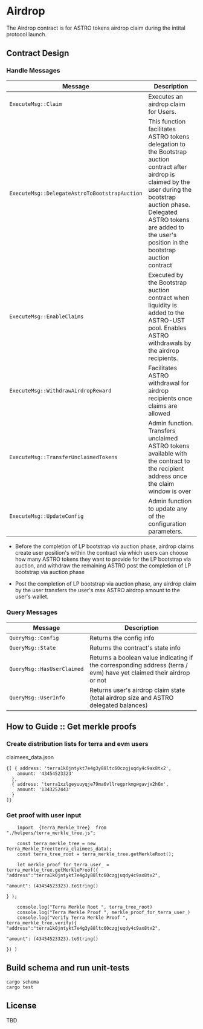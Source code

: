 # Airdrop

The Airdrop contract is for ASTRO tokens airdrop claim during the intital protocol launch.

## Contract Design

### Handle Messages

| Message                                       | Description                                                                                                                                                                                                                                            |
| --------------------------------------------- | ------------------------------------------------------------------------------------------------------------------------------------------------------------------------------------------------------------------------------------------------------ |
| `ExecuteMsg::Claim`                           | Executes an airdrop claim for Users.                                                                                                                                                                                                                   |
| `ExecuteMsg::DelegateAstroToBootstrapAuction` | This function facilitates ASTRO tokens delegation to the Bootstrap auction contract after airdrop is claimed by the user during the bootstrap auction phase. Delegated ASTRO tokens are added to the user's position in the bootstrap auction contract |
| `ExecuteMsg::EnableClaims`                    | Executed by the Bootstrap auction contract when liquidity is added to the ASTRO-UST pool. Enables ASTRO withdrawals by the airdrop recipients.                                                                                                         |
| `ExecuteMsg::WithdrawAirdropReward`           | Facilitates ASTRO withdrawal for airdrop recipients once claims are allowed                                                                                                                                                                            |
| `ExecuteMsg::TransferUnclaimedTokens`         | Admin function. Transfers unclaimed ASTRO tokens available with the contract to the recipient address once the claim window is over                                                                                                                    |
| `ExecuteMsg::UpdateConfig`                    | Admin function to update any of the configuration parameters.                                                                                                                                                                                          |

- Before the completion of LP bootstrap via auction phase, airdrop claims create user position's within the contract via which users can choose how many ASTRO tokens they want to provide for the LP bootstrap via auction, and withdraw the remaining ASTRO post the completion of LP bootstrap via auction phase

- Post the completion of LP bootstrap via auction phase, any airdrop claim by the user transfers the user's max ASTRO airdrop amount to the user's wallet.

### Query Messages

| Message                    | Description                                                                                                         |
| -------------------------- | ------------------------------------------------------------------------------------------------------------------- |
| `QueryMsg::Config`         | Returns the config info                                                                                             |
| `QueryMsg::State`          | Returns the contract's state info                                                                                   |
| `QueryMsg::HasUserClaimed` | Returns a boolean value indicating if the corresponding address (terra / evm) have yet claimed their airdrop or not |
| `QueryMsg::UserInfo`       | Returns user's airdrop claim state (total airdrop size and ASTRO delegated balances)                                |

## How to Guide :: Get merkle proofs

### Create distribution lists for terra and evm users

claimees_data.json

```
{[ { address: 'terra1k0jntykt7e4g3y88ltc60czgjuqdy4c9ax8tx2',
    amount: '43454523323'
  },
  { address: 'terra1xzlgeyuuyqje79ma6vllregprkmgwgavjx2h6m',
    amount: '1343252443'
  }
]}
```

### Get proof with user input

```
    import  {Terra_Merkle_Tree}  from "./helpers/terra_merkle_tree.js";

    const terra_merkle_tree = new Terra_Merkle_Tree(terra_claimees_data);
    const terra_tree_root = terra_merkle_tree.getMerkleRoot();

    let merkle_proof_for_terra_user_ = terra_merkle_tree.getMerkleProof({  "address":"terra1k0jntykt7e4g3y88ltc60czgjuqdy4c9ax8tx2",
                                                                            "amount": (43454523323).toString()
                                                                        } );

    console.log("Terra Merkle Root ", terra_tree_root)
    console.log("Terra Merkle Proof ", merkle_proof_for_terra_user_)
    console.log("Verify Terra Merkle Proof ", terra_merkle_tree.verify({  "address":"terra1k0jntykt7e4g3y88ltc60czgjuqdy4c9ax8tx2",
                                                                            "amount": (43454523323).toString()
                                                                        }) )

```

## Build schema and run unit-tests

```
cargo schema
cargo test
```

## License

TBD
